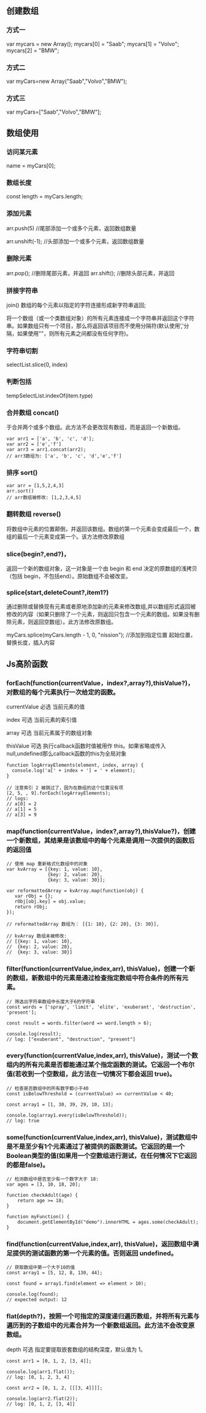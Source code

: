 ## 创建数组

### 方式一

var mycars = new Array();
mycars[0] = "Saab";
mycars[1] = "Volvo";
mycars[2] = "BMW";

### 方式二

var myCars=new Array("Saab","Volvo","BMW");

### 方式三

var myCars=["Saab","Volvo","BMW"];

## 数组使用

### 访问某元素

name = myCars[0];

### 数组长度

const length = myCars.length;

### 添加元素

arr.push(5) //尾部添加一个或多个元素，返回数组数量

arr.unshift(-1); //头部添加一个或多个元素，返回数组数量

### 删除元素

arr.pop(); //删除尾部元素，并返回
arr.shift(); //删除头部元素，并返回

### 拼接字符串

join()
数组的每个元素以指定的字符连接形成新字符串返回;

将一个数组（或一个类数组对象）的所有元素连接成一个字符串并返回这个字符串。如果数组只有一个项目，那么将返回该项目而不使用分隔符(默认使用’,'分隔，如果使用""，则所有元素之间都没有任何字符)。

### 字符串切割

selectList.slice(0, index)

### 判断包括

tempSelectList.indexOf(item.type)

### 合并数组    concat()    

于合并两个或多个数组。此方法不会更改现有数组，而是返回一个新数组。

```
var arr1 = ['a', 'b', 'c', 'd'];
var arr2 = ['e','f']
var arr3 = arr1.concat(arr2);
// arr3数组为: ['a', 'b', 'c', 'd','e','f']
```

### 排序  sort()  

```
var arr = [1,5,2,4,3]
arr.sort()
// arr数组被修改: [1,2,3,4,5]
```

### 翻转数组   reverse() 

将数组中元素的位置颠倒，并返回该数组。数组的第一个元素会变成最后一个，数组的最后一个元素变成第一个。该方法修改原数组

### slice(begin?,end?)，

返回一个新的数组对象，这一对象是一个由 begin 和 end 决定的原数组的浅拷贝（包括 begin，不包括end）。原始数组不会被改变。

### splice(start,deleteCount?,item1?)

通过删除或替换现有元素或者原地添加新的元素来修改数组,并以数组形式返回被修改的内容（如果只删除了一个元素，则返回只包含一个元素的数组。如果没有删除元素，则返回空数组）。此方法修改原数组。

myCars.splice(myCars.length - 1, 0, "nission"); //添加到指定位置
起始位置，替换长度，插入内容

## Js高阶函数

### forEach(function(currentValue，index?,array?),thisValue?)，对数组的每个元素执行一次给定的函数。

currentValue 必选 当前元素的值

index 可选 当前元素的索引值

array 可选 当前元素属于的数组对象

thisValue 可选 执行callback函数时值被用作 this。如果省略或传入null,undefined那么callback函数的this为全局对象

```
function logArrayElements(element, index, array) {
  console.log('a[' + index + '] = ' + element);
}

// 注意索引 2 被跳过了，因为在数组的这个位置没有项
[2, 5, , 9].forEach(logArrayElements);
// logs:
// a[0] = 2
// a[1] = 5
// a[3] = 9
```

### map(function(currentValue，index?,array?),thisValue?)，创建一个新数组，其结果是该数组中的每个元素是调用一次提供的函数后的返回值

```
// 使用 map 重新格式化数组中的对象
var kvArray = [{key: 1, value: 10},
               {key: 2, value: 20},
               {key: 3, value: 30}];

var reformattedArray = kvArray.map(function(obj) {
   var rObj = {};
   rObj[obj.key] = obj.value;
   return rObj;
});

// reformattedArray 数组为： [{1: 10}, {2: 20}, {3: 30}],

// kvArray 数组未被修改:
// [{key: 1, value: 10},
//  {key: 2, value: 20},
//  {key: 3, value: 30}]
```

### filter(function(currentValue,index,arr), thisValue)，创建一个新的数组，新数组中的元素是通过检查指定数组中符合条件的所有元素。

```
// 筛选出字符串数组中长度大于6的字符串
const words = ['spray', 'limit', 'elite', 'exuberant', 'destruction', 'present'];

const result = words.filter(word => word.length > 6);

console.log(result);
// log: ["exuberant", "destruction", "present"]
```

### every(function(currentValue,index,arr), thisValue)，测试一个数组内的所有元素是否都能通过某个指定函数的测试。它返回一个布尔值(若收到一个空数组，此方法在一切情况下都会返回 true)。

```
// 检查是否数组中的所有数字都小于40
const isBelowThreshold = (currentValue) => currentValue < 40;

const array1 = [1, 30, 39, 29, 10, 13];

console.log(array1.every(isBelowThreshold));
// log: true
```

### some(function(currentValue,index,arr), thisValue)，测试数组中是不是至少有1个元素通过了被提供的函数测试。它返回的是一个Boolean类型的值(如果用一个空数组进行测试，在任何情况下它返回的都是false)。

```
// 检测数组中是否至少有一个数字大于 18:
var ages = [3, 10, 18, 20];

function checkAdult(age) {
    return age >= 18;
}

function myFunction() {
    document.getElementById("demo").innerHTML = ages.some(checkAdult);
}
```

### find(function(currentValue,index,arr), thisValue)，返回数组中满足提供的测试函数的第一个元素的值。否则返回 undefined。

```
// 获取数组中第一个大于10的值
const array1 = [5, 12, 8, 130, 44];

const found = array1.find(element => element > 10);

console.log(found);
// expected output: 12
```

###  flat(depth?)，按照一个可指定的深度递归遍历数组，并将所有元素与遍历到的子数组中的元素合并为一个新数组返回。此方法不会改变原数组。

depth 可选 指定要提取嵌套数组的结构深度，默认值为 1。

```
const arr1 = [0, 1, 2, [3, 4]];

console.log(arr1.flat());
// log: [0, 1, 2, 3, 4]

const arr2 = [0, 1, 2, [[[3, 4]]]];

console.log(arr2.flat(2));
// log: [0, 1, 2, [3, 4]]
```


